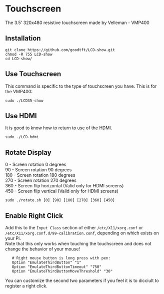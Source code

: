 # Touchscreen  
The 3.5' 320x480 resistive touchscreen made by Velleman - VMP400  

## Installation  
```  
git clone https://github.com/goodtft/LCD-show.git  
chmod -R 755 LCD-show  
cd LCD-show/  
```  

## Use Touchscreen  
This command is specific to the type of touchscreen you have. This is for the VMP400:
```  
sudo ./LCD35-show  
```  

## Use HDMI  
It is good to know how to return to use of the HDMI.
```  
sudo ./LCD-hdmi  
```  

## Rotate Display  
0   - Screen rotation 0 degrees  
90  - Screen rotation 90 degrees  
180 - Screen rotation 180 degrees  
270 - Screen rotation 270 degrees  
360 - Screen flip horizontal (Valid only for HDMI screens)  
450 - Screen flip vertical (Valid only for HDMI screens)  
```  
sudo ./rotate.sh [0] [90] [180] [270] [360] [450]  
```  

## Enable Right Click  
Add this to the `Input Class` section of either `/etc/X11/xorg.conf` or `/etc/X11/xorg.conf.d/99-calibration.conf`, depending on which exists on your Pi.  
Note that this only works when touching the touchscreen and does not change the behavior of your mouse!  
```  
   # Right mouse button is long press with pen:  
   Option "EmulateThirdButton" "1"  
   Option "EmulateThirdButtonTimeout" "750"  
   Option "EmulateThirdButtonMoveThreshold" "30"  
```  
You can customize the second two parameters if you feel it is to dicciult to register a right click.
